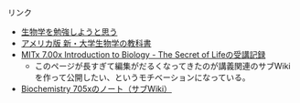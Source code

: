 
リンク
- [生物学を勉強しようと思う](https://karino2.github.io/2021/06/11/biology.html)
- [アメリカ版 新・大学生物学の教科書](https://karino2.github.io/2021/06/21/biology_text_bluebacks.html)
- [MITx 7.00x Introduction to Biology - The Secret of Lifeの受講記録](https://karino2.github.io/2021/07/19/the_secret_of_life.html)
   - このページが長すぎて編集がだるくなってきたのが講義関連のサブWikiを作って公開したい、というモチベーションになっている。
- [Biochemistry 705xのノート（サブWiki）](https://karino2.github.io/Biochemistry705x/Home)
